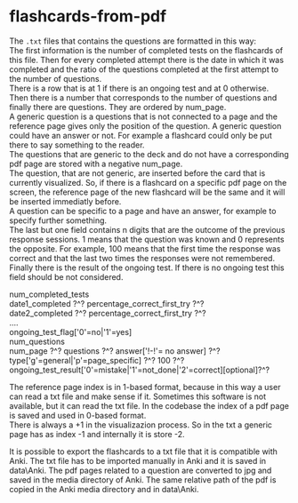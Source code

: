 # flashcards-from-pdf

The `.txt` files that contains the questions are formatted in this way:  
The first information is the number of completed tests on the flashcards of this file. Then for every completed attempt there is the date in which it was completed and the ratio of the questions completed at the first attempt to the number of questions.  
There is a row that is at 1 if there is an ongoing test and at 0 otherwise.  
Then there is a number that corresponds to the number of questions and finally there are questions. They are ordered by num_page.  
A generic question is a questions that is not connected to a page and the reference page gives only the position of the question. A generic question could have an answer or not. For example a flashcard could only be put there to say something to the reader.  
The questions that are generic to the deck and do not have a corresponding pdf page are stored with a negative num_page.  
The question, that are not generic, are inserted before the card that is currently visualized. So, if there is a flashcard on a specific pdf page on the screen, the reference page of the new flashcard will be the same and it will be inserted immediatly before.  
A question can be specific to a page and have an answer, for example to specify further something.  
The last but one field contains n digits that are the outcome of the previous response sessions. 1 means that the question was known and 0 represents the opposite. For example, 100 means that the first time the response was correct and that the last two times the responses were not remembered.  
Finally there is the result of the ongoing test. If there is no ongoing test this field should be not considered.

num_completed_tests  
date1_completed ?^? percentage_correct_first_try ?^?  
date2_completed ?^? percentage_correct_first_try ?^?  
....  
ongoing_test_flag['0'=no|'1'=yes]  
num_questions  
num_page ?^? questions ?^? answer['!-!'= no answer] ?^? type['g'=general|'p'=page_specific] ?^? 100 ?^? ongoing_test_result['0'=mistake|'1'=not_done|'2'=correct][optional]?^?

The reference page index is in 1-based format, because in this way a user can read a txt file and make sense if it. Sometimes this software is not available, but it can read the txt file. In the codebase the index of a pdf page is saved and used in 0-based format.  
There is always a +1 in the visualizazion process. So in the txt a generic page has as index -1 and internally it is store -2.

It is possible to export the flashcards to a txt file that it is compatible with Anki. The txt file has to be imported manually in Anki and it is saved in data\Anki. The pdf pages related to a question are converted to jpg and saved in the media directory of Anki. The same relative path of the pdf is copied in the Anki media directory and in data\Anki.
